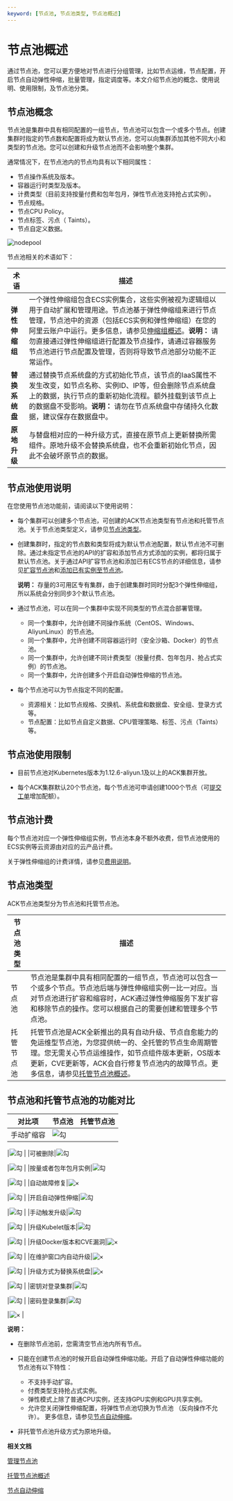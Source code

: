 ```yaml
---
keyword: [节点池, 节点池类型, 节点池概述]
---
```


# 节点池概述

通过节点池，您可以更方便地对节点进行分组管理，比如节点运维，节点配置，开启节点自动弹性伸缩，批量管理，指定调度等。本文介绍节点池的概念、使用说明、使用限制，及节点池分类。

## 节点池概念

节点池是集群中具有相同配置的一组节点，节点池可以包含一个或多个节点。创建集群时指定的节点数和配置将成为默认节点池，您可以向集群添加其他不同大小和类型的节点池。您可以创建和升级节点池而不会影响整个集群。

通常情况下，在节点池内的节点均具有以下相同属性：

-   节点操作系统及版本。
-   容器运行时类型及版本。
-   计费类型（目前支持按量付费和包年包月，弹性节点池支持抢占式实例）。
-   节点规格。
-   节点CPU Policy。
-   节点标签、污点（ Taints）。
-   节点自定义数据。

![nodepool](https://static-aliyun-doc.oss-accelerate.aliyuncs.com/assets/img/zh-CN/8239188061/p203661.png)

节点池相关的术语如下：

|术语|描述|
|--|--|
|**弹性伸缩组**|一个弹性伸缩组包含ECS实例集合，这些实例被视为逻辑组以用于自动扩展和管理用途。节点池基于弹性伸缩组来进行节点管理，节点池中的资源（包括ECS实例和弹性伸缩组）在您的阿里云账户中运行。更多信息，请参见[伸缩组概述](/cn.zh-CN/伸缩组/伸缩组/伸缩组概述.md)。**说明：** 请勿直接通过弹性伸缩组进行配置及节点操作，请通过容器服务节点池进行节点配置及管理，否则将导致节点池部分功能不正常运作。 |
|**替换系统盘**|通过替换节点系统盘的方式初始化节点，该节点的IaaS属性不发生改变，如节点名称、实例ID、IP等，但会删除节点系统盘上的数据，执行节点的重新初始化流程。额外挂载到该节点上的数据盘不受影响。**说明：** 请勿在节点系统盘中存储持久化数据，建议保存在数据盘中。 |
|**原地升级**|与替盘相对应的一种升级方式，直接在原节点上更新替换所需组件。原地升级不会替换系统盘，也不会重新初始化节点，因此不会破坏原节点的数据。|

## 节点池使用说明

在您使用节点池功能前，请阅读以下使用说明：

-   每个集群可以创建多个节点池，可创建的ACK节点池类型有节点池和托管节点池。关于节点池类型定义，请参见[节点池类型](#section_7qb_kzz_vct)。
-   创建集群时，指定的节点数和类型将成为默认节点池配置，默认节点池不可删除。通过未指定节点池的API的扩容和添加节点方式添加的实例，都将归属于默认节点池。关于通过API扩容节点池和添加已有ECS节点的详细信息，请参见[扩容节点池](/cn.zh-CN/API参考/节点池/扩容节点池.md)和[添加已有实例至节点池](/cn.zh-CN/API参考/节点池/添加已有实例至节点池.md)。

    **说明：** 存量的3可用区专有集群，由于创建集群时同时分配3个弹性伸缩组，所以系统会分别同步3个默认节点池。

-   通过节点池，可以在同一个集群中实现不同类型的节点混合部署管理。
    -   同一个集群中，允许创建不同操作系统（CentOS、Windows、AliyunLinux）的节点池。
    -   同一个集群中，允许创建不同容器运行时（安全沙箱、Docker）的节点池。
    -   同一个集群中，允许创建不同计费类型（按量付费、包年包月、抢占式实例）的节点池。
    -   同一个集群中，允许创建多个开启自动弹性伸缩的节点池。
-   每个节点池可以为节点指定不同的配置。
    -   资源相关：比如节点规格、交换机、系统盘和数据盘、安全组、登录方式等。
    -   节点配置：比如节点自定义数据、CPU管理策略、标签、污点（Taints）等。

## 节点池使用限制

-   目前节点池对Kubernetes版本为1.12.6-aliyun.1及以上的ACK集群开放。

-   每个ACK集群默认20个节点池，每个节点池可申请创建1000个节点（可[提交工单](https://selfservice.console.aliyun.com/ticket/createIndex)增加配额）。


## 节点池计费

每个节点池对应一个弹性伸缩组实例，节点池本身不额外收费，但节点池使用的ECS实例等云资源由对应的云产品计费。

关于弹性伸缩组的计费详情，请参见[费用说明](/cn.zh-CN/产品定价/费用说明.md)。

## 节点池类型

ACK节点池类型分为节点池和托管节点池。

|节点池类型|描述|
|-----|--|
|节点池|节点池是集群中具有相同配置的一组节点，节点池可以包含一个或多个节点。节点池后端与弹性伸缩组实例一比一对应。当对节点池进行扩容和缩容时，ACK通过弹性伸缩服务下发扩容和移除节点的操作。您可以根据自己的需要创建和管理多个节点池。|
|托管节点池|托管节点池是ACK全新推出的具有自动升级、节点自愈能力的免运维型节点池，为您提供统一的、全托管的节点生命周期管理。您无需关心节点运维操作，如节点组件版本更新，OS版本更新，CVE更新等，ACK会自行修复节点池内的故障节点。更多信息，请参见[托管节点池概述](/cn.zh-CN/Kubernetes集群用户指南/节点与节点池/托管节点池/托管节点池概述.md)。 |

## 节点池和托管节点池的功能对比

|对比项|节点池|托管节点池|
|---|---|-----|
|手动扩缩容|![勾](https://static-aliyun-doc.oss-accelerate.aliyuncs.com/assets/img/zh-CN/1438912261/p278633.png)

|![勾](https://static-aliyun-doc.oss-accelerate.aliyuncs.com/assets/img/zh-CN/1438912261/p278633.png) |
|可被删除|![勾](https://static-aliyun-doc.oss-accelerate.aliyuncs.com/assets/img/zh-CN/1438912261/p278633.png)

|![勾](https://static-aliyun-doc.oss-accelerate.aliyuncs.com/assets/img/zh-CN/1438912261/p278633.png) |
|按量或者包年包月实例|![勾](https://static-aliyun-doc.oss-accelerate.aliyuncs.com/assets/img/zh-CN/1438912261/p278633.png)

|![勾](https://static-aliyun-doc.oss-accelerate.aliyuncs.com/assets/img/zh-CN/1438912261/p278633.png) |
|自动故障修复|![×](https://static-aliyun-doc.oss-accelerate.aliyuncs.com/assets/img/zh-CN/9577912261/p278629.png)

|![勾](https://static-aliyun-doc.oss-accelerate.aliyuncs.com/assets/img/zh-CN/1438912261/p278633.png) |
|开启自动弹性伸缩|![勾](https://static-aliyun-doc.oss-accelerate.aliyuncs.com/assets/img/zh-CN/1438912261/p278633.png)

|![勾](https://static-aliyun-doc.oss-accelerate.aliyuncs.com/assets/img/zh-CN/1438912261/p278633.png) |
|手动触发升级|![勾](https://static-aliyun-doc.oss-accelerate.aliyuncs.com/assets/img/zh-CN/1438912261/p278633.png)

|![勾](https://static-aliyun-doc.oss-accelerate.aliyuncs.com/assets/img/zh-CN/1438912261/p278633.png) |
|升级Kubelet版本|![勾](https://static-aliyun-doc.oss-accelerate.aliyuncs.com/assets/img/zh-CN/1438912261/p278633.png)

|![勾](https://static-aliyun-doc.oss-accelerate.aliyuncs.com/assets/img/zh-CN/1438912261/p278633.png) |
|升级Docker版本和CVE漏洞|![×](https://static-aliyun-doc.oss-accelerate.aliyuncs.com/assets/img/zh-CN/9577912261/p278629.png)

|![勾](https://static-aliyun-doc.oss-accelerate.aliyuncs.com/assets/img/zh-CN/1438912261/p278633.png) |
|在维护窗口内自动升级|![×](https://static-aliyun-doc.oss-accelerate.aliyuncs.com/assets/img/zh-CN/9577912261/p278629.png)

|![勾](https://static-aliyun-doc.oss-accelerate.aliyuncs.com/assets/img/zh-CN/1438912261/p278633.png) |
|升级方式为替换系统盘|![×](https://static-aliyun-doc.oss-accelerate.aliyuncs.com/assets/img/zh-CN/9577912261/p278629.png)

|![勾](https://static-aliyun-doc.oss-accelerate.aliyuncs.com/assets/img/zh-CN/1438912261/p278633.png) |
|密钥对登录集群|![勾](https://static-aliyun-doc.oss-accelerate.aliyuncs.com/assets/img/zh-CN/1438912261/p278633.png)

|![勾](https://static-aliyun-doc.oss-accelerate.aliyuncs.com/assets/img/zh-CN/1438912261/p278633.png) |
|密码登录集群|![勾](https://static-aliyun-doc.oss-accelerate.aliyuncs.com/assets/img/zh-CN/1438912261/p278633.png)

|![×](https://static-aliyun-doc.oss-accelerate.aliyuncs.com/assets/img/zh-CN/9577912261/p278629.png) |

**说明：**

-   在删除节点池前，您需清空节点池内所有节点。
-   只能在创建节点池的时候开启自动弹性伸缩功能。开启了自动弹性伸缩功能的节点池有以下特性：

    -   不支持手动扩容。
    -   付费类型支持抢占式实例。
    -   弹性模式上除了普通CPU实例，还支持GPU实例和GPU共享实例。
    -   允许您关闭弹性伸缩配置，将弹性节点池切换为节点池 （反向操作不允许）。
    更多信息，请参见[节点自动伸缩](/cn.zh-CN/Kubernetes集群用户指南/弹性伸缩/节点自动伸缩.md)。

-   非托管节点池升级方式为原地升级。

**相关文档**  


[管理节点池](/cn.zh-CN/Kubernetes集群用户指南/节点与节点池/节点池/管理节点池.md)

[托管节点池概述](/cn.zh-CN/Kubernetes集群用户指南/节点与节点池/托管节点池/托管节点池概述.md)

[节点自动伸缩](/cn.zh-CN/Kubernetes集群用户指南/弹性伸缩/节点自动伸缩.md)

